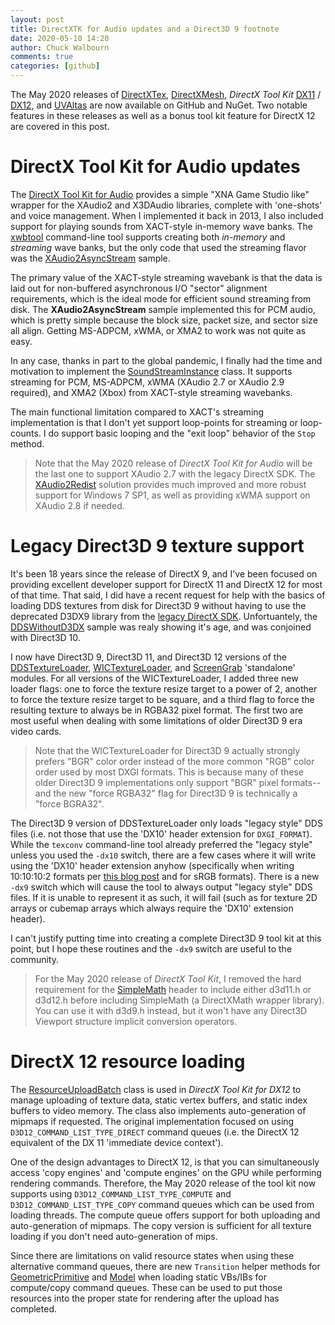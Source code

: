 ```yaml
---
layout: post
title: DirectXTK for Audio updates and a Direct3D 9 footnote
date: 2020-05-10 14:20
author: Chuck Walbourn
comments: true
categories: [github]
---
```


The May 2020 releases of [DirectXTex](https://github.com/microsoft/DirectXTex/releases/tag/may2020), [DirectXMesh](https://github.com/microsoft/DirectXMesh/releases/tag/may2020), *DirectX Tool Kit* [DX11](https://github.com/microsoft/DirectXTK/releases/tag/may2020) / [DX12](https://github.com/microsoft/DirectXTK12/releases/tag/may2020), and [UVAltas](https://github.com/microsoft/UVAtlas/releases/tag/may2020) are now available on GitHub and NuGet. Two notable features in these releases as well as a bonus tool kit feature for DirectX 12 are covered in this post.
<!--more-->

# DirectX Tool Kit for Audio updates

The [DirectX Tool Kit for Audio](https://walbourn.github.io/directx-tool-kit-for-audio/) provides a simple "XNA Game Studio like" wrapper for the XAudio2 and X3DAudio libraries, complete with 'one-shots' and voice management. When I implemented it back in 2013, I also included support for playing sounds from XACT-style in-memory wave banks. The [xwbtool](https://github.com/Microsoft/DirectXTK/wiki/XWBTool) command-line tool supports creating both *in-memory* and *streaming* wave banks, but the only code that used the streaming flavor was the [XAudio2AsyncStream](https://github.com/walbourn/directx-sdk-samples/tree/master/XAudio2/XAudio2AsyncStream) sample.

The primary value of the XACT-style streaming wavebank is that the data is laid out for non-buffered asynchronous I/O "sector" alignment requirements, which is the ideal mode for efficient sound streaming from disk. The **XAudio2AsyncStream** sample implemented this for PCM audio, which is pretty simple because the block size, packet size, and sector size all align. Getting MS-ADPCM, xWMA, or XMA2 to work was not quite as easy.

In any case, thanks in part to the global pandemic, I finally had the time and motivation to implement the [SoundStreamInstance](https://github.com/microsoft/DirectXTK/wiki/SoundStreamInstance) class. It supports streaming for PCM, MS-ADPCM, xWMA (XAudio 2.7 or XAudio 2.9 required), and XMA2 (Xbox) from XACT-style streaming wavebanks.

The main functional limitation compared to XACT's streaming implementation is that I don't yet support loop-points for streaming or loop-counts. I do support basic looping and the "exit loop" behavior of the ``Stop`` method.

> Note that the May 2020 release of *DirectX Tool Kit for Audio* will be the last one to support XAudio 2.7 with the legacy DirectX SDK. The [XAudio2Redist](https://aka.ms/xaudio2redist) solution provides much improved and more robust support for Windows 7 SP1, as well as providing xWMA support on XAudio 2.8 if needed.

# Legacy Direct3D 9 texture support

It's been 18 years since the release of DirectX 9, and I've been focused on providing excellent developer support for DirectX 11 and DirectX 12 for most of that time. That said, I did have a recent request for help with the basics of loading DDS textures from disk for Direct3D 9 without having to use the deprecated D3DX9 library from the [legacy DirectX SDK](https://docs.microsoft.com/en-us/windows/win32/directx-sdk--august-2009-). Unfortuantely, the [DDSWithoutD3DX](https://walbourn.github.io/ddswithoutd3dx-sample-update/) sample was realy showing it's age, and was conjoined with Direct3D 10.

I now have Direct3D 9, Direct3D 11, and Direct3D 12 versions of the [DDSTextureLoader](https://github.com/microsoft/DirectXTex/tree/master/DDSTextureLoader), [WICTextureLoader](https://github.com/microsoft/DirectXTex/tree/master/WICTextureLoader), and [ScreenGrab](https://github.com/microsoft/DirectXTex/tree/master/ScreenGrab) 'standalone' modules. For all versions of the WICTextureLoader, I added three new loader flags: one to force the texture resize target to a power of 2, another to force the texture resize target to be square, and a third flag to force the resulting texture to always be in RGBA32 pixel format. The first two are most useful when dealing with some limitations of older Direct3D 9 era video cards.

> Note that the WICTextureLoader for Direct3D 9 actually strongly prefers "BGR" color order instead of the more common "RGB" color order used by most DXGI formats. This is because many of these older Direct3D 9 implementations only support "BGR" pixel formats--and the new "force RGBA32" flag for Direct3D 9 is technically a "force BGRA32".

The Direct3D 9 version of DDSTextureLoader only loads "legacy style" DDS files (i.e. not those that use the 'DX10' header extension for ``DXGI_FORMAT``). While the ``texconv`` command-line tool already preferred the "legacy style" unless you used the ``-dx10`` switch, there are a few cases where it will write using the 'DX10' header extension anyhow (specifically when writing 10:10:10:2 formats per [this blog post](https://walbourn.github.io/dds-update-and-1010102-problems/) and for sRGB formats). There is a new ``-dx9`` switch which will cause the tool to always output "legacy style" DDS files. If it is unable to represent it as such, it will fail (such as for texture 2D arrays or cubemap arrays which always require the 'DX10' extension header).

I can't justify putting time into creating a complete Direct3D 9 tool kit at this point, but I hope these routines and the ``-dx9`` switch are useful to the community.

> For the May 2020 release of *DirectX Tool Kit*, I removed the hard requirement for the [SimpleMath](https://github.com/microsoft/DirectXTK/wiki/SimpleMath) header to include either d3d11.h or d3d12.h before including SimpleMath (a DirectXMath wrapper library). You can use it with d3d9.h instead, but it won't have any Direct3D Viewport structure implicit conversion operators.

# DirectX 12 resource loading

The [ResourceUploadBatch](https://github.com/microsoft/DirectXTK12/wiki/ResourceUploadBatch) class is used in *DirectX Tool Kit for DX12* to manage uploading of texture data, static vertex buffers, and static index buffers to video memory. The class also implements  auto-generation of mipmaps if requested. The original implementation focused on using ``D3D12_COMMAND_LIST_TYPE_DIRECT`` command queues (i.e. the DirectX 12 equivalent of the DX 11 'immediate device context').

One of the design advantages to DirectX 12, is that you can simultaneously access 'copy engines' and 'compute engines' on the GPU while performing rendering commands. Therefore, the May 2020 release of the tool kit now supports using ``D3D12_COMMAND_LIST_TYPE_COMPUTE`` and ``D3D12_COMMAND_LIST_TYPE_COPY`` command queues which can be used from loading threads. The compute queue offers support for both uploading and auto-generation of mipmaps. The copy version is sufficient for all texture loading if you don't need auto-generation of mips.

Since there are limitations on valid resource states when using these alternative command queues, there are new ``Transition`` helper methods for [GeometricPrimitive](https://github.com/microsoft/DirectXTK12/wiki/GeometricPrimitive) and [Model](https://github.com/microsoft/DirectXTK12/wiki/Model) when loading static VBs/IBs for compute/copy command queues. These can be used to put those resources into the proper state for rendering after the upload has completed.
